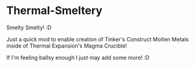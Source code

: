 Thermal-Smeltery
================

Smelty Smelty! :D


Just a quick mod to enable creation of Tinker's Construct Molten Metals inside of Thermal Expansion's Magma Crucible!

If I'm feeling ballsy enough I just may add some more! :D
